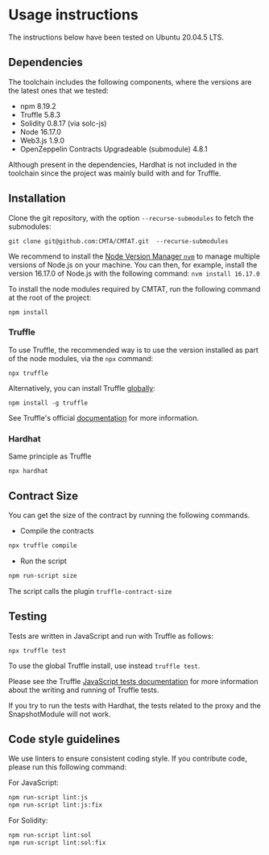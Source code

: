 # Usage instructions

The instructions below have been tested on Ubuntu 20.04.5 LTS.

## Dependencies

The toolchain includes the following components, where the versions
are the latest ones that we tested: 

- npm 8.19.2
- Truffle 5.8.3
- Solidity 0.8.17 (via solc-js)
- Node 16.17.0
- Web3.js 1.9.0
- OpenZeppelin Contracts Upgradeable (submodule) 4.8.1

Although present in the dependencies, Hardhat is not included in the toolchain since the project was mainly build with and for Truffle.

## Installation

Clone the git repository, with the option `--recurse-submodules` to fetch the submodules:

`git clone git@github.com:CMTA/CMTAT.git  --recurse-submodules`  

We recommend to install the [Node Version Manager `nvm`](https://github.com/nvm-sh/nvm) to manage multiple versions of Node.js on your machine. You can then, for example, install the version 16.17.0 of Node.js with the following command: `nvm install 16.17.0`

To install the node modules required by CMTAT, run the following command at the root of the project:

`npm install`

### Truffle

To use Truffle, the recommended way is to use the version installed as
part of the node modules, via the `npx` command:

`npx truffle`

Alternatively, you can install Truffle [globally](https://trufflesuite.com/docs/truffle/getting-started/installation/):

`npm install -g truffle` 

See Truffle's official [documentation](https://trufflesuite.com/docs/truffle/getting-started/installation/) for more information.

### Hardhat

Same principle as Truffle

```
npx hardhat
```



## Contract Size

You can get the size of the contract by running the following commands.

- Compile the contracts

```bash
npx truffle compile
```

- Run the script

```bash
npm run-script size
```

The script calls the plugin `truffle-contract-size`

## Testing

Tests are written in JavaScript and run with Truffle as follows:

`npx truffle test`

To use the global Truffle install, use instead `truffle test`.

Please see the Truffle [JavaScript tests documentation](https://www.trufflesuite.com/docs/truffle/testing/writing-tests-in-javascript) for more information about the writing and running of Truffle tests.

If you try to run the tests with Hardhat, the tests related to the proxy and the SnapshotModule will not work.




## Code style guidelines

We use linters to ensure consistent coding style. If you contribute code, please run this following command: 

For JavaScript:
```bash
npm run-script lint:js 
npm run-script lint:js:fix 
```

For Solidity:
```bash
npm run-script lint:sol  
npm run-script lint:sol:fix
```
